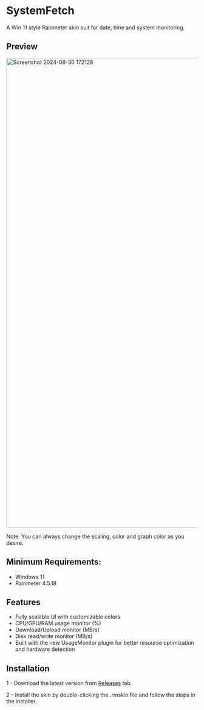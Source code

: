 # SystemFetch
A Win 11 style Rainmeter skin suit for date, time and system monitoring.

## Preview

<img width="1233" alt="Screenshot 2024-08-30 172128" src="https://github.com/user-attachments/assets/098180c8-2c32-4c0d-8803-f12fac561bb5">

Note: You can always change the scaling, color and graph color as you desire.
## Minimum Requirements:
- Windows 11
- Rainmeter 4.5.18

## Features
- Fully scalable UI with customizable colors
- CPU/GPU/RAM usage monitor (%)
- Download/Upload monitor (MB/s)
- Disk read/write monitor (MB/s)
- Built with the new UsageMonitor plugin for better resourse optimization and hardware detection

## Installation
1 - Download the latest version from [Releases](https://github.com/Meti0X7CB/SystemFetch/releases) tab.

2 - Install the skin by double-clicking the .rmskin file and follow the steps in the installer.
